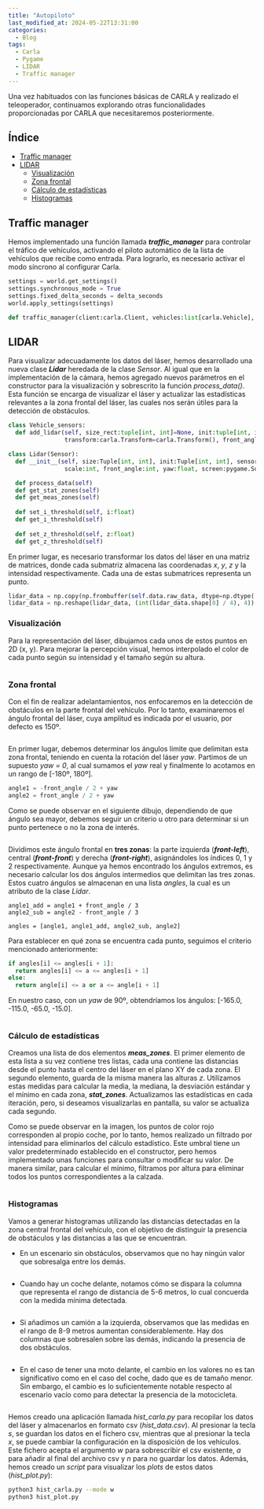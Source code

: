 ```yaml
---
title: "Autopiloto"
last_modified_at: 2024-05-22T13:31:00
categories:
  - Blog
tags:
  - Carla
  - Pygame
  - LIDAR
  - Traffic manager
---
```


Una vez habituados con las funciones básicas de CARLA y realizado el teleoperador, continuamos explorando otras funcionalidades proporcionadas por CARLA que necesitaremos posteriormente.

## Índice
- [Traffic manager](#traffic-manager)
- [LIDAR](#lidar)
  - [Visualización](#visualización)
  - [Zona frontal](#zona-frontal)
  - [Cálculo de estadísticas](#cálculo-de-estadísticas)
  - [Histogramas](#histogramas)

## Traffic manager

Hemos implementado una función llamada ***traffic_manager*** para controlar el tráfico de vehículos, activando el piloto automático de la lista de vehículos que recibe como entrada. Para lograrlo, es necesario activar el modo síncrono al configurar Carla.
```python
settings = world.get_settings()
settings.synchronous_mode = True
settings.fixed_delta_seconds = delta_seconds
world.apply_settings(settings)

def traffic_manager(client:carla.Client, vehicles:list[carla.Vehicle], port:int=5000)
```

## LIDAR

Para visualizar adecuadamente los datos del láser, hemos desarrollado una nueva clase ***Lidar*** heredada de la clase *Sensor*. Al igual que en la implementación de la cámara, hemos agregado nuevos parámetros en el constructor para la visualización y sobrescrito la función *process_data()*. Esta función se encarga de visualizar el láser y actualizar las estadísticas relevantes a la zona frontal del láser, las cuales nos serán útiles para la detección de obstáculos.

```python
class Vehicle_sensors:
  def add_lidar(self, size_rect:tuple[int, int]=None, init:tuple[int, int]=None, scale:int=25,
                transform:carla.Transform=carla.Transform(), front_angle:int=150, show_stats:bool=True)

class Lidar(Sensor): 
  def __init__(self, size:Tuple[int, int], init:Tuple[int, int], sensor:carla.Sensor,
                scale:int, front_angle:int, yaw:float, screen:pygame.Surface, show_stats:bool)

  def process_data(self)
  def get_stat_zones(self)
  def get_meas_zones(self)
  
  def set_i_threshold(self, i:float)
  def get_i_threshold(self)
  
  def set_z_threshold(self, z:float)
  def get_z_threshold(self)
```

En primer lugar, es necesario transformar los datos del láser en una matriz de matrices, donde cada submatriz almacena las coordenadas *x*, *y*, *z* y la intensidad respectivamente. Cada una de estas submatrices representa un punto.
```python
lidar_data = np.copy(np.frombuffer(self.data.raw_data, dtype=np.dtype('f4')))
lidar_data = np.reshape(lidar_data, (int(lidar_data.shape[0] / 4), 4))
```

### Visualización

Para la representación del láser, dibujamos cada unos de estos puntos en 2D (x, y). Para mejorar la percepción visual, hemos interpolado el color de cada punto según su intensidad y el tamaño según su altura.
<figure class="align-center" style="max-width: 100%">
  <img src="{{ site.url }}{{ site.baseurl }}/images/autopilot/interpolate.png" alt="">
</figure>

### Zona frontal

Con el fin de realizar adelantamientos, nos enfocaremos en la detección de obstáculos en la parte frontal del vehículo. Por lo tanto, examinaremos el ángulo frontal del láser, cuya amplitud es indicada por el usuario, por defecto es 150º.
<figure class="align-center" style="max-width: 100%">
  <img src="{{ site.url }}{{ site.baseurl }}/images/autopilot/front_angle.png" alt="">
</figure>

En primer lugar, debemos determinar los ángulos límite que delimitan esta zona frontal, teniendo en cuenta la rotación del láser *yaw*. Partimos de un supuesto *yaw = 0*, al cual sumamos el *yaw* real y finalmente lo acotamos en un rango de [-180º, 180º].
```python
angle1 = -front_angle / 2 + yaw
angle2 = front_angle / 2 + yaw
```

Como se puede observar en el siguiente dibujo, dependiendo de que ángulo sea mayor, debemos seguir un criterio u otro para determinar si un punto pertenece o no la zona de interés. 
<figure class="align-center" style="max-width: 100%">
  <img src="{{ site.url }}{{ site.baseurl }}/images/autopilot/draw_angles.jpg" alt="">
</figure>

Dividimos este ángulo frontal en **tres zonas**: la parte izquierda (***front-left***), central (***front-front***) y derecha (***front-right***), asignándoles los índices 0, 1 y 2 respectivamente. Aunque ya hemos encontrado los ángulos extremos, es necesario calcular los dos ángulos intermedios que delimitan las tres zonas. Estos cuatro ángulos se almacenan en una lista *angles*, la cual es un atributo de la clase *Lidar*. 
```
angle1_add = angle1 + front_angle / 3
angle2_sub = angle2 - front_angle / 3

angles = [angle1, angle1_add, angle2_sub, angle2]
```
Para establecer en qué zona se encuentra cada punto, seguimos el criterio mencionado anteriormente:
```python
if angles[i] <= angles[i + 1]:
  return angles[i] <= a <= angles[i + 1]
else:
  return angle[i] <= a or a <= angle[i + 1]
```

En nuestro caso, con un *yaw* de 90º, obtendríamos los ángulos: [-165.0, -115.0, -65.0, -15.0].
<figure class="align-center" style="max-width: 100%">
  <img src="{{ site.url }}{{ site.baseurl }}/images/autopilot/three_zones.png" alt="">
</figure>

### Cálculo de estadísticas

Creamos una lista de dos elementos ***meas_zones***. El primer elemento de esta lista a su vez contiene tres listas, cada una contiene las distancias desde el punto hasta el centro del láser en el plano XY de cada zona. El segundo elemento, guarda de la misma manera las alturas *z*. Utilizamos estas medidas para calcular la media, la mediana, la desviación estándar y el mínimo en cada zona, ***stat_zones***. Actualizamos las estadísticas en cada iteración, pero, si deseamos visualizarlas en pantalla, su valor se actualiza cada segundo.

Como se puede observar en la imagen, los puntos de color rojo corresponden al propio coche, por lo tanto, hemos realizado un filtrado por intensidad para eliminarlos del cálculo estadístico. Este umbral tiene un valor predeterminado establecido en el constructor, pero hemos implementado unas funciones para consultar o modificar su valor. De manera similar, para calcular el mínimo, filtramos por altura para eliminar todos los puntos correspondientes a la calzada.
<figure class="align-center" style="max-width: 100%">
  <img src="{{ site.url }}{{ site.baseurl }}/images/autopilot/stats.png" alt="">
</figure>

### Histogramas

Vamos a generar histogramas utilizando las distancias detectadas en la zona central frontal del vehículo, con el objetivo de distinguir la presencia de obstáculos y las distancias a las que se encuentran.

- En un escenario sin obstáculos, observamos que no hay ningún valor que sobresalga entre los demás.
<figure class="align-center" style="max-width: 100%">
  <img src="{{ site.url }}{{ site.baseurl }}/images/autopilot/hist/hist_empty.png" alt="">
</figure>

- Cuando hay un coche delante, notamos cómo se dispara la columna que representa el rango de distancia de 5-6 metros, lo cual concuerda con la medida mínima detectada.
<figure class="align-center" style="max-width: 100%">
  <img src="{{ site.url }}{{ site.baseurl }}/images/autopilot/hist/hist_car.png" alt="">
</figure>

- Si añadimos un camión a la izquierda, observamos que las medidas en el rango de 8-9 metros aumentan considerablemente. Hay dos columnas que sobresalen sobre las demás, indicando la presencia de dos obstáculos.
<figure class="align-center" style="max-width: 100%">
  <img src="{{ site.url }}{{ site.baseurl }}/images/autopilot/hist/hist_car_truck.png" alt="">
</figure>

- En el caso de tener una moto delante, el cambio en los valores no es tan significativo como en el caso del coche, dado que es de tamaño menor. Sin embargo, el cambio es lo suficientemente notable respecto al escenario vacío como para detectar la presencia de la motocicleta.
<figure class="align-center" style="max-width: 100%">
  <img src="{{ site.url }}{{ site.baseurl }}/images/autopilot/hist/hist_motorbike.png" alt="">
</figure>

Hemos creado una aplicación llamada *hist_carla.py* para recopilar los datos del láser y almacenarlos en formato csv (*hist_data.csv*). Al presionar la tecla *s*, se guardan los datos en el fichero csv, mientras que al presionar la tecla *x*, se puede cambiar la configuración en la disposición de los vehículos. Este fichero acepta el argumento *w* para sobrescribir el csv existente, *a* para añadir al final del archivo csv y *n* para no guardar los datos. Además, hemos creado un *script* para visualizar los *plots* de estos datos (*hist_plot.py*):
```bash
python3 hist_carla.py --mode w
python3 hist_plot.py 
```
<figure class="align-center" style="max-width: 100%">
  <img src="{{ site.url }}{{ site.baseurl }}/images/autopilot/hist/hist_plot.png" alt="">
</figure>

